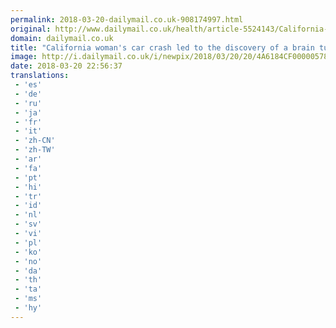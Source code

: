 ```yaml
---
permalink: 2018-03-20-dailymail.co.uk-908174997.html
original: http://www.dailymail.co.uk/health/article-5524143/California-womans-car-crash-led-discovery-brain-tumor.html?ITO=1490&ns_mchannel=rss&ns_campaign=1490
domain: dailymail.co.uk
title: "California woman's car crash led to the discovery of a brain tumor "
image: http://i.dailymail.co.uk/i/newpix/2018/03/20/20/4A6184CF00000578-0-image-a-98_1521576007236.jpg
date: 2018-03-20 22:56:37
translations: 
 - 'es'
 - 'de'
 - 'ru'
 - 'ja'
 - 'fr'
 - 'it'
 - 'zh-CN'
 - 'zh-TW'
 - 'ar'
 - 'fa'
 - 'pt'
 - 'hi'
 - 'tr'
 - 'id'
 - 'nl'
 - 'sv'
 - 'vi'
 - 'pl'
 - 'ko'
 - 'no'
 - 'da'
 - 'th'
 - 'ta'
 - 'ms'
 - 'hy'
---
```


